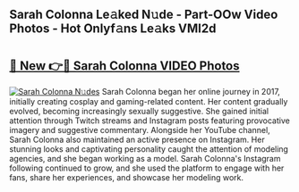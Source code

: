 ## Sarah Colonna Le𝚊ked N𝚞de - Part-OOw Video Photos - Hot Onlyf𝚊ns Le𝚊ks VMI2d

# <h2><a href="http://ac42199.deff.icu/?id=Sarah+Colonna">🔗 New 👉🔴 Sarah Colonna VIDEO Photos</a></h2>

[![Sarah Colonna N𝚞des](https://i.imgur.com/rIISA9y.gif)](http://ac42199.deff.icu/?id=Sarah+Colonna)
Sarah Colonna began her online journey in 2017, initially creating cosplay and gaming-related content. Her content gradually evolved, becoming increasingly sexually suggestive. She gained initial attention through Twitch streams and Instagram posts featuring provocative imagery and suggestive commentary. Alongside her YouTube channel, Sarah Colonna also maintained an active presence on Instagram. Her stunning looks and captivating personality caught the attention of modeling agencies, and she began working as a model. Sarah Colonna's Instagram following continued to grow, and she used the platform to engage with her fans, share her experiences, and showcase her modeling work.

